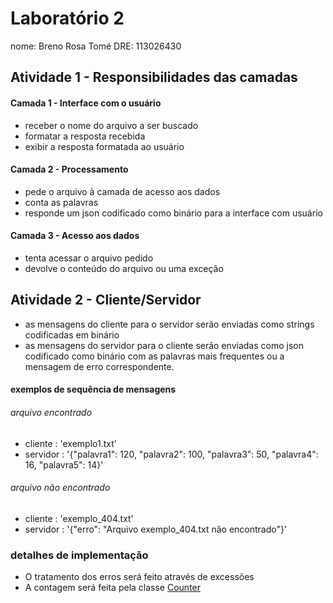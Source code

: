 # Laboratório 2
nome: Breno Rosa Tomé
DRE: 113026430

## Atividade 1 - Responsibilidades das camadas

#### Camada 1 - Interface com o usuário
- receber o nome do arquivo a ser buscado
- formatar a resposta recebida
- exibir a resposta formatada ao usuário

#### Camada 2 - Processamento
- pede o arquivo à camada de acesso aos dados
- conta as palavras
- responde um json codificado como binário para a interface com usuário

#### Camada 3 - Acesso aos dados
- tenta acessar o arquivo pedido
- devolve o conteúdo do arquivo ou uma exceção

## Atividade 2 - Cliente/Servidor
- as mensagens do cliente para o servidor serão enviadas como strings codificadas em binário
- as mensagens do servidor para o cliente serão enviadas como json codificado como binário com as palavras mais frequentes ou a mensagem de erro correspondente.

#### exemplos de sequência de mensagens
###### arquivo encontrado
- cliente : 'exemplo1.txt'
- servidor : '{"palavra1": 120, "palavra2": 100, "palavra3": 50, "palavra4": 16, "palavra5": 14}'

###### arquivo não encontrado
- cliente : 'exemplo_404.txt'
- servidor : '{"erro": "Arquivo exemplo_404.txt não encontrado"}'

### detalhes de implementação 
- O tratamento dos erros será feito através de excessões 
- A contagem será feita pela classe [Counter](https://docs.python.org/3/library/collections.html#counter-objects)